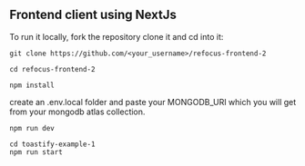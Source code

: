 ## Frontend client using NextJs

To run it locally, fork the repository clone it and cd into it:

```
git clone https://github.com/<your_username>/refocus-frontend-2
```

```
cd refocus-frontend-2
```

```
npm install
```

create an .env.local folder and paste your MONGODB_URI which you will get from
your mongodb atlas collection.

```
npm run dev
```

```
cd toastify-example-1
npm run start
```
